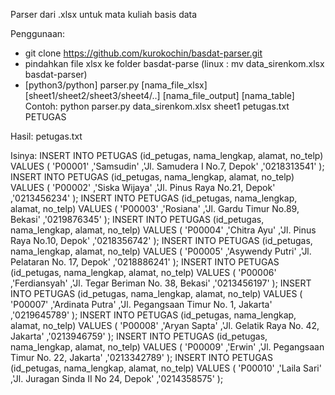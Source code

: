 Parser dari .xlsx untuk mata kuliah basis data


Penggunaan:
- git clone https://github.com/kurokochin/basdat-parser.git
- pindahkan file xlsx ke folder basdat-parse (linux : mv data_sirenkom.xlsx basdat-parser)
- [python3/python] parser.py [nama_file_xlsx] [sheet1/sheet2/sheet3/sheet4/..] [nama_file_output] [nama_table] 
Contoh: python parser.py data_sirenkom.xlsx sheet1 petugas.txt PETUGAS

Hasil:
petugas.txt

Isinya:
INSERT INTO PETUGAS (id_petugas, nama_lengkap, alamat, no_telp) VALUES ( 'P00001' ,'Samsudin' ,'Jl. Samudera I No.7, Depok' ,'0218313541' );
INSERT INTO PETUGAS (id_petugas, nama_lengkap, alamat, no_telp) VALUES ( 'P00002' ,'Siska Wijaya' ,'Jl. Pinus Raya No.21, Depok' ,'0213456234' );
INSERT INTO PETUGAS (id_petugas, nama_lengkap, alamat, no_telp) VALUES ( 'P00003' ,'Rosiana' ,'Jl. Gardu Timur No.89, Bekasi' ,'0219876345' );
INSERT INTO PETUGAS (id_petugas, nama_lengkap, alamat, no_telp) VALUES ( 'P00004' ,'Chitra Ayu' ,'Jl. Pinus Raya No.10, Depok' ,'0218356742' );
INSERT INTO PETUGAS (id_petugas, nama_lengkap, alamat, no_telp) VALUES ( 'P00005' ,'Asywendy Putri' ,'Jl. Pelataran No. 17, Depok' ,'0218886241' );
INSERT INTO PETUGAS (id_petugas, nama_lengkap, alamat, no_telp) VALUES ( 'P00006' ,'Ferdiansyah' ,'Jl. Tegar Beriman No. 38, Bekasi' ,'0213456197' );
INSERT INTO PETUGAS (id_petugas, nama_lengkap, alamat, no_telp) VALUES ( 'P00007' ,'Ardinata Putra' ,'Jl. Pegangsaan Timur No. 1, Jakarta' ,'0219645789' );
INSERT INTO PETUGAS (id_petugas, nama_lengkap, alamat, no_telp) VALUES ( 'P00008' ,'Aryan Sapta' ,'Jl. Gelatik Raya No. 42, Jakarta' ,'0213946759' );
INSERT INTO PETUGAS (id_petugas, nama_lengkap, alamat, no_telp) VALUES ( 'P00009' ,'Erwin' ,'Jl. Pegangsaan Timur No. 22, Jakarta' ,'0213342789' );
INSERT INTO PETUGAS (id_petugas, nama_lengkap, alamat, no_telp) VALUES ( 'P00010' ,'Laila Sari' ,'Jl. Juragan Sinda II No 24, Depok' ,'0214358575' );
